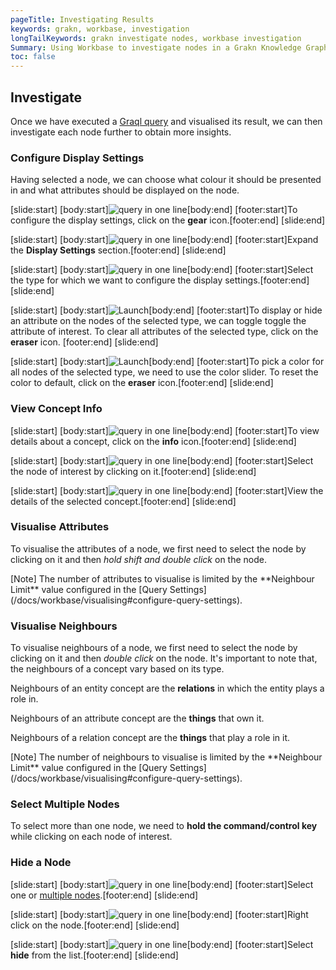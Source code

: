 ```yaml
---
pageTitle: Investigating Results
keywords: grakn, workbase, investigation
longTailKeywords: grakn investigate nodes, workbase investigation
Summary: Using Workbase to investigate nodes in a Grakn Knowledge Graph.
toc: false
---
```


## Investigate
Once we have executed a [Graql query](../12-query/00-overview.md) and visualised its result, we can then investigate each node further to obtain more insights.

### Configure Display Settings
Having selected a node, we can choose what colour it should be presented in and what attributes should be displayed on the node.
<div class="slideshow">

[slide:start]
[body:start]![query in one line](/docs/images/workbase/investigate_display-settings.png)[body:end]
[footer:start]To configure the display settings, click on the **gear** icon.[footer:end]
[slide:end]
<!-- -->
[slide:start]
[body:start]![query in one line](/docs/images/workbase/investigate_display-settings-tab.png)[body:end]
[footer:start]Expand the **Display Settings** section.[footer:end]
[slide:end]
<!-- -->
[slide:start]
[body:start]![query in one line](/docs/images/workbase/investigate_display-settings-select-type.png)[body:end]
[footer:start]Select the type for which we want to configure the display settings.[footer:end]
[slide:end]
<!-- -->
[slide:start]
[body:start]![Launch](/docs/images/workbase/investigate_display-settings-select-label.png)[body:end]
[footer:start]To display or hide an attribute on the nodes of the selected type, we can toggle toggle the attribute of interest. To clear all attributes of the selected type, click on the **eraser** icon. [footer:end]
[slide:end]
<!-- -->
[slide:start]
[body:start]![Launch](/docs/images/workbase/investigate_display-settings-select-colour.png)[body:end]
[footer:start]To pick a color for all nodes of the selected type, we need to use the color slider. To reset the color to default, click on the **eraser** icon.[footer:end]
[slide:end]

</div>

### View Concept Info
<div class="slideshow">

[slide:start]
[body:start]![query in one line](/docs/images/workbase/investigate_info-tab.png)[body:end]
[footer:start]To view details about a concept, click on the **info** icon.[footer:end]
[slide:end]
<!-- -->
[slide:start]
[body:start]![query in one line](/docs/images/workbase/investigate_info-click-node.png)[body:end]
[footer:start]Select the node of interest by clicking on it.[footer:end]
[slide:end]
<!-- -->
[slide:start]
[body:start]![query in one line](/docs/images/workbase/investigate_info-node-clicked.png)[body:end]
[footer:start]View the details of the selected concept.[footer:end]
[slide:end]

</div>

### Visualise Attributes
To visualise the attributes of a node, we first need to select the node by clicking on it and then _hold shift and double click_ on the node.

<div class="note">
[Note]
The number of attributes to visualise is limited by the **Neighbour Limit** value configured in the [Query Settings](/docs/workbase/visualising#configure-query-settings).
</div>

### Visualise Neighbours
To visualise neighbours of a node, we first need to select the node by clicking on it and then _double click_ on the node. It's important to note that, the neighbours of a concept vary based on its type.

Neighbours of an entity concept are the **relations** in which the entity plays a role in.

Neighbours of an attribute concept are the **things** that own it.

Neighbours of a relation concept are the **things** that play a role in it.

<div class="note">
[Note]
The number of neighbours to visualise is limited by the **Neighbour Limit** value configured in the [Query Settings](/docs/workbase/visualising#configure-query-settings).
</div>

### Select Multiple Nodes
To select more than one node, we need to **hold the command/control key** while clicking on each node of interest.

### Hide a Node
<div class="slideshow">

[slide:start]
[body:start]![query in one line](/docs/images/workbase/investigate_hide.png)[body:end]
[footer:start]Select one or [multiple nodes](#select-multiple-nodes).[footer:end]
[slide:end]
<!-- -->
[slide:start]
[body:start]![query in one line](/docs/images/workbase/investigate_hide-right-click.png)[body:end]
[footer:start]Right click on the node.[footer:end]
[slide:end]
<!-- -->
[slide:start]
[body:start]![query in one line](/docs/images/workbase/investigate_hide-click.png)[body:end]
[footer:start]Select **hide** from the list.[footer:end]
[slide:end]

</div>